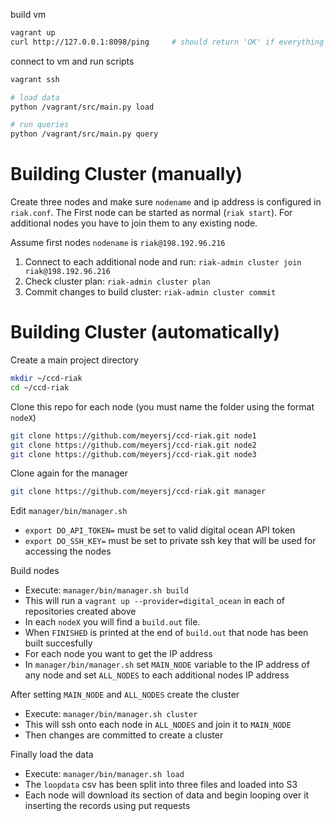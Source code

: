 build vm
```bash
vagrant up
curl http://127.0.0.1:8098/ping     # should return 'OK' if everything worked
```

connect to vm and run scripts
```bash
vagrant ssh

# load data
python /vagrant/src/main.py load

# run queries
python /vagrant/src/main.py query
```


Building Cluster (manually)
===========================

Create three nodes and make sure `nodename` and ip address is configured in `riak.conf`. The First node can be started as normal (`riak start`). For additional nodes you have to join them to any existing node.

Assume first nodes `nodename` is `riak@198.192.96.216`

1. Connect to each additional node and run: `riak-admin cluster join riak@198.192.96.216`
2. Check cluster plan: `riak-admin cluster plan`
3. Commit changes to build cluster: `riak-admin cluster commit`

Building Cluster (automatically)
================================

Create a main project directory
```bash
mkdir ~/ccd-riak
cd ~/ccd-riak
```

Clone this repo for each node (you must name the folder using the format `nodeX`)
```bash
git clone https://github.com/meyersj/ccd-riak.git node1
git clone https://github.com/meyersj/ccd-riak.git node2
git clone https://github.com/meyersj/ccd-riak.git node3
```

Clone again for the manager
```bash
git clone https://github.com/meyersj/ccd-riak.git manager
```

Edit `manager/bin/manager.sh`
  + `export DO_API_TOKEN=`  must be set to valid digital ocean API token
  + `export DO_SSH_KEY=` must be set to private ssh key that will be used for accessing the nodes

Build nodes
  + Execute: `manager/bin/manager.sh build`
  + This will run a `vagrant up --provider=digital_ocean` in each of repositories created above
  + In each `nodeX` you will find a `build.out` file.
  + When `FINISHED` is printed at the end of `build.out` that node has been built succesfully
  + For each node you want to get the IP address
  + In `manager/bin/manager.sh` set `MAIN_NODE` variable to the IP address of any node and
      set `ALL_NODES` to each additional nodes IP address 

After setting `MAIN_NODE` and `ALL_NODES` create the cluster
  + Execute: `manager/bin/manager.sh cluster`
  + This will ssh onto each node in `ALL_NODES` and join it to `MAIN_NODE`
  + Then changes are committed to create a cluster

Finally load the data
  + Execute: `manager/bin/manager.sh load`
  + The `loopdata` csv has been split into three files and loaded into S3
  + Each node will download its section of data and begin looping over it inserting the records using put requests 

